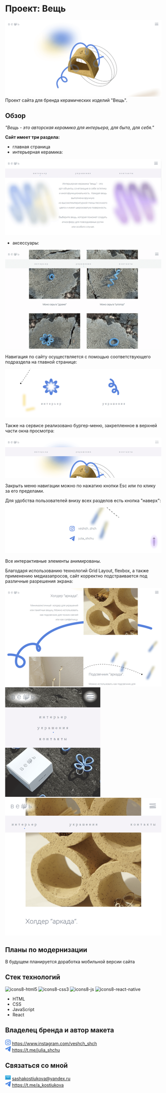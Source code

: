 # __Проект: Вещь__
<img src="./src/images/images-for-README/hero.png" alt="Скриншот шапки сайта">
Проект сайта для бренда керамических изделий "Вещь".

## Обзор

*"Вещь - это авторская керамика для интерьера, для быта, для себя."*

__Сайт имеет три раздела:__

* главная страница
* интерьерная керамика:
<img src="./src/images/images-for-README/interior.png" alt="Скриншот раздела с интерьерной керамикой">

* аксессуары:
<img src="./src/images/images-for-README/accessories.png" alt="Скриншот раздела с аксессуарами">

Навигация по сайту осуществляется с помощью соответствующего подраздела на главной странице:

<img src="./src/images/images-for-README/large-navigation.png" alt="Скриншот раздела с навигационным меню на главной странице">

Также на сервисе реализовано бургер-меню, закрепленное в верхней части окна просмотра:

<img src="./src/images/images-for-README/burger-menu.png" alt="Скриншот с бургер-меню">

Закрыть меню навигации можно по нажатию кнопки Esc или по клику за его пределами.

Для удобства пользователей внизу всех разделов есть кнопка "наверх":

<img src="./src/images/images-for-README/up-button.png" alt="Скриншот с кнопкой, которая скроллит в начало страницы">

Все интерактивные элементы анимированы.

Благодаря использованию технологий Grid Layout, flexbox, а также применению медиазапросов, сайт корректно подстраивается под различные разрешения экрана:

<img src="./src/images/images-for-README/interior-adaptive.png" alt="Скриншот фрагмента сайта на широком экране" width="560"> <img src="./src/images/images-for-README/accessories-adaptive.png" alt="Скриншот фрагмента сайта с открытым бургер-меню на маленьком экране" width="307">
<img src="./src/images/images-for-README/interior-adaptive-tablet.png" alt="Скриншот фрагмента сайта на маленьком экране" width="560">


## Планы по модернизации
В будущем планируется доработка мобильной версии сайта

## Стек технологий

![icons8-html5](https://github.com/sashakostiukova/sashakostiukova/assets/130703843/125e4393-5c64-4f35-9679-4c3db7e77202) ![icons8-css3](https://github.com/sashakostiukova/sashakostiukova/assets/130703843/96f541ca-2463-4f3f-958c-d49a79400108) ![icons8-js](https://github.com/sashakostiukova/sashakostiukova/assets/130703843/c4d74783-64e9-46eb-ab8e-75279e3b034b) ![icons8-react-native](https://github.com/sashakostiukova/sashakostiukova/assets/130703843/35959618-6195-4995-90bd-03930d028a1a)

* HTML
* CSS
* JavaScript
* React

## __Владелец бренда и автор макета__

<img src="./src/images/instagram-icon.svg" alt="иконка instagram" width="18" height="18"> https://www.instagram.com/veshch_shch \
<img src="./src/images/telegram-icon.svg" alt="иконка telegram" width="18" height="18"> https://t.me/julia_shchu

## __Связаться со мной__

<img src="./src/images/images-for-README/mail-icon.svg" alt="иконка почты" width="18" height="18"> sashakostiukova@yandex.ru \
<img src="./src/images/telegram-icon.svg" alt="иконка telegram" width="18" height="18"> https://t.me/a_kostiukova
